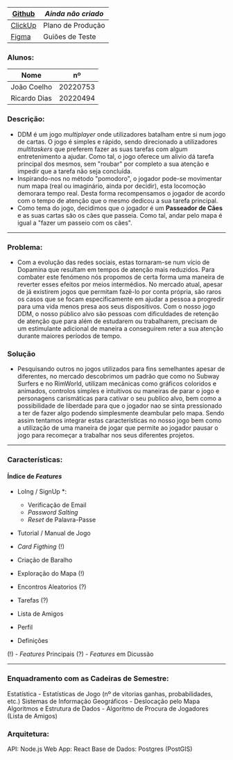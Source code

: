 
| [Github]()                                                                                                                | *Ainda não criado* |
| ------------------------------------------------------------------------------------------------------------------------- | ------------------ |
| [ClickUp](https://app.clickup.com/9015003806/v/li/901503208759)                                                           | Plano de Produção  |
| [Figma](https://www.figma.com/file/fiCkJb43Y9a2b9YUNEoBcE/DDM?type=design&node-id=0%3A1&mode=design&t=WMF7BiIMrPJtihZN-1) | Guiões de Teste    |
### Alunos:
| Nome         | nº       |
| ------------ | -------- |
| João Coelho  | 20220753 |
| Ricardo Dias | 20220494 |
### Descrição: 
 - DDM é um jogo *multiplayer* onde utilizadores batalham entre si num jogo de cartas. O jogo é simples e rápido, sendo direcionado a utilizadores *multitaskers* que preferem fazer as suas tarefas com algum entretenimento a ajudar. Como tal, o jogo oferece um alivio dá tarefa principal dos mesmos, sem "roubar" por completo a sua atenção e impedir que a tarefa não seja concluída. 
 - Inspirando-nos no método "pomodoro", o jogador pode-se movimentar num mapa (real ou imaginário, ainda por decidir), esta locomoção demorara tempo real. Desta forma recompensamos o jogador de acordo com o tempo de atenção que o mesmo dedicou a sua tarefa principal.
 - Como tema do jogo, decidimos que o jogador é um **Passeador de Cães** e as suas cartas são os cães que passeia. Como tal, andar pelo mapa é igual a "fazer um passeio com os cães". 
---
### Problema:
 - Com a evolução das redes sociais, estas tornaram-se num vício de Dopamina que resultam em tempos de atenção mais reduzidos. Para combater este fenómeno nós propomos de certa forma uma maneira de reverter esses efeitos por meios intermédios. No mercado atual, apesar de já existirem jogos que permitam fazê-lo por conta própria, são raros os casos que se focam especificamente em ajudar a pessoa a progredir para uma vida menos presa aos seus dispositivos. Com o nosso jogo DDM, o nosso público alvo são pessoas com dificuldades de retenção de atenção que para além de estudarem ou trabalharem, precisam de um estimulante adicional de maneira a conseguirem reter a sua atenção durante maiores períodos de tempo.
### Solução 
 - Pesquisando outros no jogos utilizados para fins semelhantes apesar de diferentes, no mercado descobrimos um padrão que como no Subway Surfers e no RimWorld, utilizam mecânicas como gráficos coloridos e animados, controlos simples e intuitivos ou maneiras de parar o jogo e personagens carismáticas para cativar o seu publico alvo, bem como a possibilidade de liberdade para que o jogador nao se sinta pressionado a ter de fazer algo podendo simplesmente deambular pelo mapa. Sendo assim tentamos integrar estas características no nosso jogo bem como a utilização de uma maneira de jogar que permite ao jogador pausar o jogo para recomeçar a trabalhar nos seus diferentes projetos.
---
### Características:

#### Índice de *Features*
- LoIng / SignUp *:
	- Verificação de Email
	- *Password Salting*
	- *Reset* de Palavra-Passe
	
- Tutorial / Manual de Jogo
- *Card Figthing* (!)
- Criação de Baralho

- Exploração do Mapa (!)
- Encontros Aleatorios  (?)
- Tarefas (?)

- Lista de Amigos
- Perfil
- Definições

(!) -  *Features* Principais 
(?) - *Features* em Dicussão

---
### Enquadramento com as Cadeiras de Semestre:
Estatística - Estatísticas de Jogo (nº de vitorias ganhas, probabilidades, etc.)
Sistemas de Informação Geográficos - Deslocação pelo Mapa
Algoritmos e Estrutura de Dados - Algoritmo de Procura de Jogadores (Lista de Amigos)

### Arquitetura:
API: Node.js 
Web App: React
Base de Dados: Postgres (PostGIS)